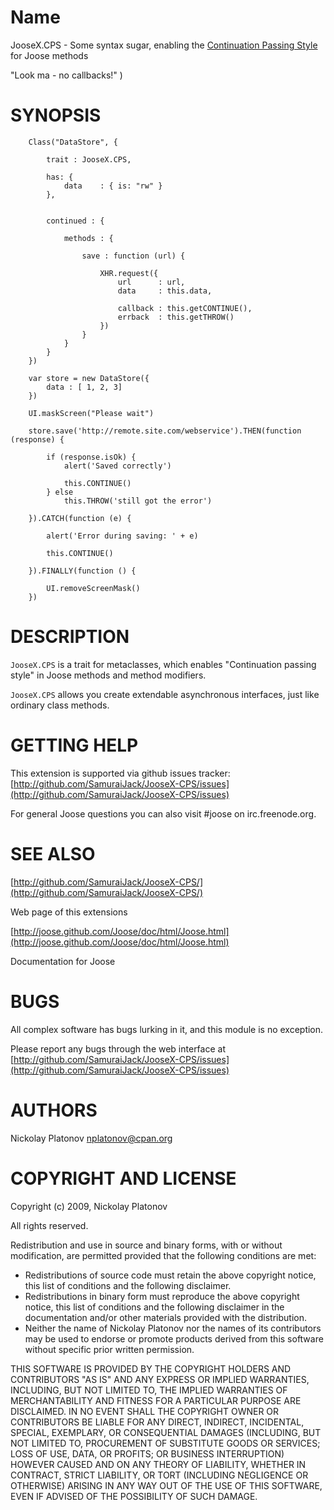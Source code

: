 Name
====

JooseX.CPS - Some syntax sugar, enabling the [Continuation Passing Style](http://en.wikipedia.org/wiki/Continuation-passing_style) for Joose methods

"Look ma - no callbacks!" )


SYNOPSIS
========

        Class("DataStore", {
        
            trait : JooseX.CPS,
        
            has: {
                data    : { is: "rw" }
            },
            
            
            continued : {
            
                methods : {
                
                    save : function (url) {
                    
                        XHR.request({
                            url      : url,
                            data     : this.data,
                        
                            callback : this.getCONTINUE(),
                            errback  : this.getTHROW()
                        })
                    }
                }
            }
        })
        
        var store = new DataStore({
            data : [ 1, 2, 3]
        })
        
        UI.maskScreen("Please wait")
        
        store.save('http://remote.site.com/webservice').THEN(function (response) {
            
            if (response.isOk) {           
                alert('Saved correctly')
                
                this.CONTINUE()
            } else
                this.THROW('still got the error')
            
        }).CATCH(function (e) {
        
            alert('Error during saving: ' + e)
            
            this.CONTINUE()
            
        }).FINALLY(function () {
        
            UI.removeScreenMask()
        })


DESCRIPTION
===========

`JooseX.CPS` is a trait for metaclasses, which enables "Continuation passing style" in Joose methods and method modifiers.

`JooseX.CPS` allows you create extendable asynchronous interfaces, just like ordinary class methods.



GETTING HELP
============

This extension is supported via github issues tracker: [http://github.com/SamuraiJack/JooseX-CPS/issues](http://github.com/SamuraiJack/JooseX-CPS/issues)

For general Joose questions you can also visit #joose on irc.freenode.org. 


SEE ALSO
========

[http://github.com/SamuraiJack/JooseX-CPS/](http://github.com/SamuraiJack/JooseX-CPS/)

Web page of this extensions

[http://joose.github.com/Joose/doc/html/Joose.html](http://joose.github.com/Joose/doc/html/Joose.html)

Documentation for Joose


BUGS
====

All complex software has bugs lurking in it, and this module is no exception.

Please report any bugs through the web interface at [http://github.com/SamuraiJack/JooseX-CPS/issues](http://github.com/SamuraiJack/JooseX-CPS/issues)



AUTHORS
=======

Nickolay Platonov [nplatonov@cpan.org](mailto:nplatonov@cpan.org)



COPYRIGHT AND LICENSE
=====================

Copyright (c) 2009, Nickolay Platonov

All rights reserved.

Redistribution and use in source and binary forms, with or without modification, are permitted provided that the following conditions are met:

* Redistributions of source code must retain the above copyright notice, this list of conditions and the following disclaimer.
* Redistributions in binary form must reproduce the above copyright notice, this list of conditions and the following disclaimer in the documentation and/or other materials provided with the distribution.
* Neither the name of Nickolay Platonov nor the names of its contributors may be used to endorse or promote products derived from this software without specific prior written permission. 

THIS SOFTWARE IS PROVIDED BY THE COPYRIGHT HOLDERS AND CONTRIBUTORS "AS IS" AND ANY EXPRESS OR IMPLIED WARRANTIES, INCLUDING, BUT NOT LIMITED TO, THE IMPLIED WARRANTIES OF MERCHANTABILITY AND FITNESS FOR A PARTICULAR PURPOSE ARE DISCLAIMED. IN NO EVENT SHALL THE COPYRIGHT OWNER OR CONTRIBUTORS BE LIABLE FOR ANY DIRECT, INDIRECT, INCIDENTAL, SPECIAL, EXEMPLARY, OR CONSEQUENTIAL DAMAGES (INCLUDING, BUT NOT LIMITED TO, PROCUREMENT OF SUBSTITUTE GOODS OR SERVICES; LOSS OF USE, DATA, OR PROFITS; OR BUSINESS INTERRUPTION) HOWEVER CAUSED AND ON ANY THEORY OF LIABILITY, WHETHER IN CONTRACT, STRICT LIABILITY, OR TORT (INCLUDING NEGLIGENCE OR OTHERWISE) ARISING IN ANY WAY OUT OF THE USE OF THIS SOFTWARE, EVEN IF ADVISED OF THE POSSIBILITY OF SUCH DAMAGE. 
